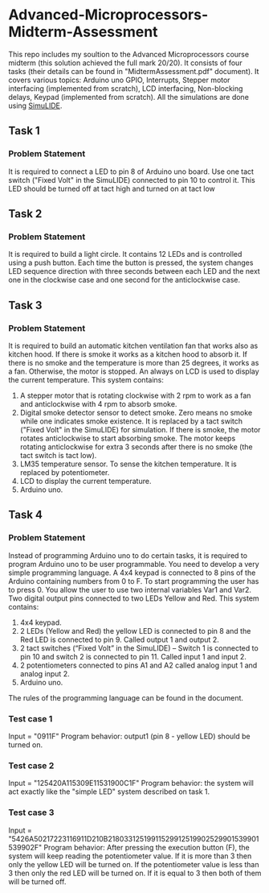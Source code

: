 # Advanced-Microprocessors-Midterm-Assessment
This repo includes my soultion to the Advanced Microprocessors course midterm (this solution achieved the full mark 20/20). It consists of four tasks (their details can be found in "MidtermAssessment.pdf" document). It covers various topics: Arduino uno GPIO, Interrupts, Stepper motor interfacing (implemented from scratch), LCD interfacing, Non-blocking delays, Keypad (implemented from scratch). All the simulations are done using <a href="https://www.simulide.com/p/home.html">SimuLIDE</a>.

## Task 1
### Problem Statement
It is required to connect a LED to pin 8 of Arduino uno board. Use one tact switch ("Fixed Volt" in the 
SimuLIDE) connected to pin 10 to control it. This LED should be turned off at tact high and turned on at tact low


## Task 2
### Problem Statement
It is required to build a light circle. It contains 12 LEDs and is controlled using a push button. Each time the button is pressed, the system changes LED sequence direction with three seconds between each LED and the next one in the clockwise case and one second for the anticlockwise case.


## Task 3
### Problem Statement
It is required to build an automatic kitchen ventilation fan that works also as kitchen hood. If there is smoke it works as a kitchen hood to absorb it. If there is no smoke and the temperature is more than 25 degrees, it works as a fan. Otherwise, the motor is stopped. An always on LCD is used to display the current temperature. This system contains:
<ol>
    <li>A stepper motor that is rotating clockwise with 2 rpm to work as a fan and anticlockwise with 4 rpm to absorb smoke.</li>
    <li>Digital smoke detector sensor to detect smoke. Zero means no smoke while one indicates smoke existence. It is replaced by a tact switch ("Fixed Volt" in the SimuLIDE) for simulation. If there is smoke, the motor rotates anticlockwise to start absorbing smoke. The motor keeps rotating anticlockwise for extra 3 seconds after there is no smoke (the tact switch is tact low).</li>
    <li>LM35 temperature sensor. To sense the kitchen temperature. It is replaced by potentiometer.</li>
    <li>LCD to display the current temperature.</li>
    <li>Arduino uno.</li>
</ol>

## Task 4
### Problem Statement
Instead of programming Arduino uno to do certain tasks, it is required to program Arduino uno to be user programmable. You need to develop a very simple programming language. A 4x4 keypad is connected to 8 pins of the Arduino containing numbers from 0 to F. To start programming the user has to press 0. You allow the user to use two internal variables Var1 and Var2. Two digital output pins connected to two LEDs Yellow and Red.
This system contains:
<ol>
    <li>4x4 keypad.</li>
    <li>2 LEDs (Yellow and Red) the yellow LED is connected to pin 8 and the Red LED is connected to pin 9. Called output 1 and output 2.</li>
    <li>2 tact switches (“Fixed Volt” in the SimuLIDE) – Switch 1 is connected to pin 10 and switch 2 is connected to pin 11. Called input 1 and input 2.</li>
    <li>2 potentiometers connected to pins A1 and A2 called analog input 1 and analog input 2.</li>
    <li>Arduino uno.</li>
</ol>

The rules of the programming language can be found in the document.

### Test case 1
Input = "0911F"
Program behavior: output1 (pin 8 - yellow LED) should be turned on.


### Test case 2
Input = "125420A115309E11531900C1F"
Program behavior: the system will act exactly like the "simple LED" system described on task 1.


### Test case 3
Input = "5426A50217223116911D210B21803312519911529912519902529901539901539902F"
Program behavior: After pressing the execution button (F), the system will keep reading the potentiometer value. If it is more than 3 then only the yellow LED will be turned on. If the potentiometer value is less than 3 then only the red LED will be turned on. If it is equal to 3 then both of them will be turned off. 